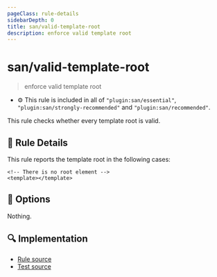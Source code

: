 ```yaml
---
pageClass: rule-details
sidebarDepth: 0
title: san/valid-template-root
description: enforce valid template root
---
```

# san/valid-template-root
> enforce valid template root

- :gear: This rule is included in all of `"plugin:san/essential"`, `"plugin:san/strongly-recommended"` and `"plugin:san/recommended"`.

This rule checks whether every template root is valid.

## :book: Rule Details

This rule reports the template root in the following cases:

<eslint-code-block :rules="{'san/valid-template-root': ['error']}">

```vue
<!-- There is no root element -->
<template></template>
```

</eslint-code-block>

## :wrench: Options

Nothing.

## :mag: Implementation

- [Rule source](https://github.com/ecomfe/eslint-plugin-san/blob/master/lib/rules/valid-template-root.js)
- [Test source](https://github.com/ecomfe/eslint-plugin-san/blob/master/tests/lib/rules/valid-template-root.js)
